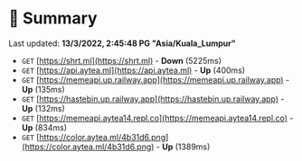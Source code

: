 # 📖 Summary
Last updated: **13/3/2022, 2:45:48 PG "Asia/Kuala_Lumpur"**

- `GET` [https://shrt.ml](https://shrt.ml) - **Down** (5225ms)
- `GET` [https://api.aytea.ml](https://api.aytea.ml) - **Up** (400ms)
- `GET` [https://memeapi.up.railway.app](https://memeapi.up.railway.app) - **Up** (135ms)
- `GET` [https://hastebin.up.railway.app](https://hastebin.up.railway.app) - **Up** (132ms)
- `GET` [https://memeapi.aytea14.repl.co](https://memeapi.aytea14.repl.co) - **Up** (834ms)
- `GET` [https://color.aytea.ml/4b31d6.png](https://color.aytea.ml/4b31d6.png) - **Up** (1389ms)
